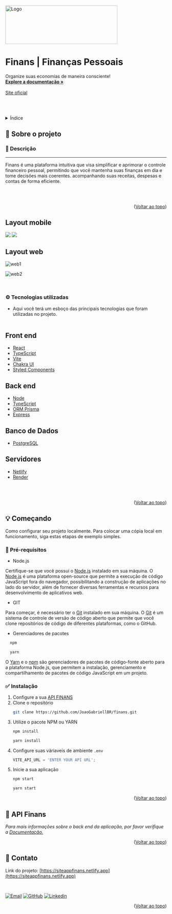 <a name="readme-top"></a>
<!-- PROJECT LOGO -->
<br />
<div align="start">
  <a href="https://github.com/JoaoGabriellBR/reactnotes/assets/88870257/2de7e75e-619b-40d3-ad59-47b145e7ee73">
    <img src="https://github.com/JoaoGabriellBR/reactnotes/assets/88870257/2de7e75e-619b-40d3-ad59-47b145e7ee73" alt="Logo" width="350" height="120">
  </a>

  <h1 align="start">Finans | Finanças Pessoais</h1>

  <p align="start">
    Organize suas economias de maneira consciente!
    <br />
    <a href="https://github.com/JoaoGabriellBR/finans"><strong>Explore a documentação »</strong></a>
    <br />
    <br />
    <a href="https://siteappfinans.netlify.app">Site oficial</a>
  </p>
</div>

<!-- TABLE OF CONTENTS -->
<br><br>
<details>
  <summary>Índice</summary>
  <ol>
    <li>
      <a href="#sobre-o-projeto">Sobre o projeto</a>
      <ul>
        <li><a href="#descrição">Descrição</a></li>
        <li><a href="#tecnologias-utilizadas">Tecnologias utilizadas</a></li>
        <li><a href="#api">API</a></li>
      </ul>
    </li>
    <li>
      <a href="#começando">Começando</a>
      <ul>
        <li><a href="#pré-requisitos">Pré-requisitos</a></li>
        <li><a href="#instalação">Instalação</a></li>
      </ul>
    </li>
    <li><a href="#contato">Contato</a></li>
  </ol>
</details>


<!-- ABOUT THE PROJECT -->
## <h2 id="sobre-o-projeto">🧐 Sobre o projeto</h2>

### <h3 id="descrição">📝 Descrição</h1>

<hr> 
Finans é uma plataforma intuitiva que visa simplificar e aprimorar o controle financeiro pessoal, permitindo que você mantenha suas finanças em dia e tome decisões mais coerentes. acompanhando suas receitas, despesas e contas de forma eficiente.

<br> <br>
<p align="right">(<a href="#readme-top">Voltar ao topo</a>)</p>

## Layout mobile

<div>
  <img src="https://github.com/JoaoGabriellBR/finans/assets/88870257/d450ec8a-c75e-47da-aff5-d3765a0e7976" />
  
  <img src="https://github.com/JoaoGabriellBR/finans/assets/88870257/9943ccda-3711-4e85-94b8-d9c2fd366b47" />
</div>



## Layout web
![web1](https://github.com/JoaoGabriellBR/finans/assets/88870257/84787db1-dd7f-4659-ab3b-8e9ebc9273f5)

![web2](https://github.com/JoaoGabriellBR/finans/assets/88870257/3b373fd3-75cb-40f2-aa3d-bf1690a832bc)


<br>
<h3 id="tecnologias-utilizadas">⚙️ Tecnologias utilizadas</h3>

* Aqui você terá um esboço das principais tecnologias que foram utilizadas no projeto.
 <br> <br>
 
 ## Front end
- [React](https://reactjs.org/)
- [TypeScript](https://www.typescriptlang.org)
- [Vite](https://vitejs.dev/)
- [Chakra UI](https://chakra-ui.com)
- [Styled Components](https://styled-components.com/)

## Back end
- [Node](https://nodejs.org)
- [TypeScript](https://www.typescriptlang.org)
- [ORM Prisma](https://www.prisma.io)
- [Express](https://expressjs.com/pt-br)
  
## Banco de Dados
- [PostgreSQL](https://www.postgresql.org)

## Servidores 
* [Netlify](https://www.netlify.com)
* [Render](https://www.render.com)
  
</div> <br> <br>

<p align="right">(<a href="#readme-top">Voltar ao topo</a>)</p>

<!-- GETTING STARTED -->
## <h2 id="começando">💡 Começando</h2>

Como configurar seu projeto localmente. Para colocar uma cópia local em funcionamento, siga estas etapas de exemplo simples.

### 📌 Pré-requisitos

* Node.js

Certifique-se que você possui o <a href="https://nodejs.org">Node.js</a> instalado em sua máquina. O <a href="https://nodejs.org">Node.js</a> é uma plataforma open-source que permite a execução de código JavaScript fora do navegador, possibilitando a construção de aplicações no lado do servidor, além de fornecer diversas ferramentas e recursos para desenvolvimento de aplicativos web.

* GIT

Para começar, é necessário ter o <a href="https://git-scm.com/">Git</a> instalado em sua máquina. O <a href="https://git-scm.com/">Git</a> é um sistema de controle de versão de código aberto que permite que você clone repositórios de código de diferentes plataformas, como o GitHub.

* Gerenciadores de pacotes

 ```sh
   npm

   yarn
   ```
O <a href="https://yarnpkg.com/">Yarn</a>  e o <a href="https://www.npmjs.com/">npm</a>  são gerenciadores de pacotes de código-fonte aberto para a plataforma Node.js, que permitem a instalação, gerenciamento e compartilhamento de pacotes de código JavaScript em um projeto.
<br>
<h3 id="instalação">✅ Instalação</h3>

1. Configure a sua [API FINANS](https://github.com/JoaoGabriellBR/apifinans)
2. Clone o repositório
   ```sh
   git clone https://github.com/JoaoGabriellBR/finans.git
   ```
3. Utilize o pacote NPM ou YARN
   ```sh
   npm install

   yarn install
   ```
4. Configure suas váriaveis de ambiente `.env`
   ```js
   VITE_API_URL = 'ENTER YOUR API URL';
   ```
5. Inicie a sua aplicação
   ```js
   npm start

   yarn start
   ```
   
<p align="right">(<a href="#readme-top">Voltar ao topo</a>)</p>

<!-- USAGE EXAMPLES -->
## <h2 id="api"> 🚀 API Finans </h2>

_Para mais informações sobre o back end da aplicação, por favor verifique a [Documentação.](https://github.com/JoaoGabriellBR/apifinans)_

<p align="right">(<a href="#readme-top">Voltar ao topo</a>)</p>


<!-- CONTACT -->
## <h2 id="contato">📧 Contato</h2>

Link do projeto: [https://siteappfinans.netlify.app](https://siteappfinans.netlify.app)

<br>

[![Email][Email]][Email-url]
[![GitHub][GitHub]][GitHub-url]
[![Linkedin][Linkedin]][Linkedin-url]

<p align="right">(<a href="#readme-top">Voltar ao topo</a>)</p>

<!-- MARKDOWN LINKS & IMAGES -->
[Email]: https://img.shields.io/badge/-gmail-black.svg?style=for-the-badge&logo=gmail&colorB=555
[Email-url]: joaoname9@gmail.com

[GitHub]: https://img.shields.io/badge/GitHub-0769AD?style=for-the-badge&logo=github&logoColor=white
[GitHub-url]: https://github.com/JoaoGabriellBR

[Linkedin]: https://img.shields.io/badge/-LinkedIn-black.svg?style=for-the-badge&logo=linkedin&colorB=555
[Linkedin-url]: https://www.linkedin.com/in/joaogabriel-silva

